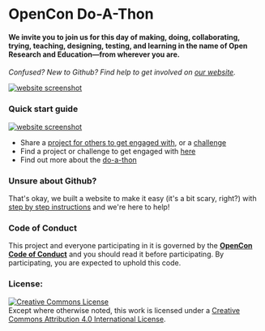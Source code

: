 # OpenCon Do-A-Thon
#### We invite you to join us for this day of making, doing, collaborating, trying, teaching, designing, testing, and learning in the name of Open Research and Education—from wherever you are.

_Confused? New to Github? Find help to get involved on [our website](http://doathon.opencon2017.org/)._

[![website screenshot](https://github.com/sparcopen/doathon-dev/blob/master/images/website-screenshot.png?raw=true)](http://doathon.opencon2017.org/index)

### Quick start guide

[![website screenshot](https://github.com/sparcopen/doathon-dev/blob/master/images/get-started.png?raw=true)](http://doathon.opencon2017.org/index#participate)

* Share a [project for others to get engaged with](http://doathon.opencon2017.org/project), or a [challenge](http://doathon.opencon2017.org/challenge)
* Find a project or challenge to get engaged with [here](http://doathon.opencon2017.org/participate)
* Find out more about the [do-a-thon](http://doathon.opencon2017.org/)

### Unsure about Github?

That's okay, we built a website to make it easy (it's a bit scary, right?) with [step by step instructions](http://doathon.opencon2017.org/participate#contributing) and we're here to help!

### Code of Conduct
This project and everyone participating in it is governed by the [**OpenCon Code of Conduct**](http://www.opencon2017.org/code_of_conduct) and you should read it before participating. By participating, you are expected to uphold this code.

### License:
<a rel="license" href="http://creativecommons.org/licenses/by/4.0/"><img alt="Creative Commons License" style="border-width:0" src="https://i.creativecommons.org/l/by/4.0/80x15.png" /></a><br />Except where otherwise noted, this work is licensed under a <a rel="license" href="http://creativecommons.org/licenses/by/4.0/">Creative Commons Attribution 4.0 International License</a>.
